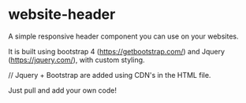 # website-header

A simple responsive header component you can use on your websites.

It is built using bootstrap 4 (https://getbootstrap.com/) and Jquery (https://jquery.com/), with custom styling.

// Jquery + Bootstrap are added using CDN's in the HTML file.

Just pull and add your own code!
